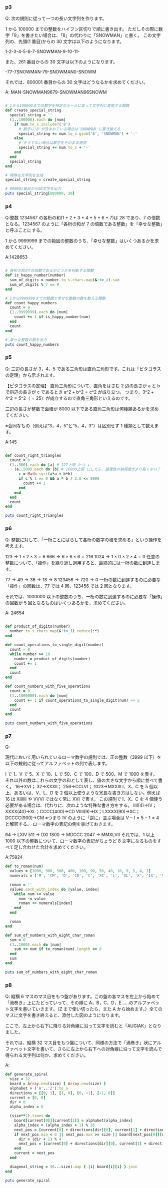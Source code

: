 ### p3

Q: 次の規則に従って一つの長い文字列を作ります。

1 から 100000 までの整数をハイフン区切りで順に書き出す。
ただしその際に数字「8」を書きたい場合は、「8」の代わりに「SNOWMAN」と書く。
この文字列の、先頭(1 番目)からの 30 文字は以下のようになります。

1-2-3-4-5-6-7-SNOWMAN-9-10-11-

また、261 番目からの 30 文字は以下のようになります。

-77-7SNOWMAN-79-SNOWMAN0-SNOWM

それでは、800001 番目からの 30 文字はどうなるかを求めてください。

A: MAN-SNOWMAN9679-SNOWMAN96SNOWM

```Ruby

# 1から100000までの数字を特定のルールに従って文字列に変換する関数
def create_special_string
  special_string = ''
  (1..100000).each do |num|
    if num.to_s.include?('8')
      # 数字に'8'が含まれている場合は'SNOWMAN'に置き換える
      special_string += num.to_s.gsub('8', 'SNOWMAN') + '-'
    else
      # そうでない場合は数字をそのまま使用
      special_string += num.to_s + '-'
    end
  end
  special_string
end

# 特殊な文字列を生成
special_string = create_special_string

# 800001番目から30文字を出力
puts special_string[800000, 30]

```

### p4

Q:整数 1234567 の各桁の和(1 + 2 + 3 + 4 + 5 + 6 + 7)は 28 であり、7 の倍数となる。1234567 のように「各桁の和が 7 の倍数である整数」を「幸せな整数」と呼ぶことにする。

1 から 9999999 までの範囲の整数のうち、「幸せな整数」はいくつあるかを求めてください。

A:1428653

```Ruby

# 各桁の和が7の倍数であるかどうかを判断する関数
def is_happy_number(number)
  sum_of_digits = number.to_s.chars.map(&:to_i).sum
  sum_of_digits % 7 == 0
end

# 1から9999999までの範囲で幸せな整数の数を数える関数
def count_happy_numbers
  count = 0
  (1..9999999).each do |num|
    count += 1 if is_happy_number(num)
  end
  count
end

# 幸せな整数の数を出力
puts count_happy_numbers
```

### p5

Q: 三辺の長さが 3，4，5 である三角形は直角三角形です。これは「ピタゴラスの定理」から示されます。

【ピタゴラスの定理】
直角三角形について、直角をはさむ 2 辺の長さが a と b で斜辺の長さが c であるとき a^2 + b^2 = c^2 が成り立つ。
つまり、3^2 + 4^2 = 5^2（ = 25）が成立するので直角三角形といえるのです。

三辺の長さが整数で面積が 8000 以下である直角三角形は何種類あるかを求めてください。

※合同なもの（例えば“3，4，5”と“5，4，3”）は区別せず 1 種類として数えます。

A:145

```Ruby

def count_right_triangles
  count = 0
  (1..500).each do |a| # 127上限 かつ ↓
    (a..500).each do |b| # 16000上限 にしたら、論理性の納得度がより高くない？
      c = Math.sqrt(a*a + b*b)
      if c % 1 == 0 && a * b / 2.0 <= 8000
        count += 1
      end
    end
  end
  count
end

puts count_right_triangles
```

### p6

Q:
整数に対して、「一桁ことにばらして各桁の数字の積を求める」という操作を考えます。

123 → 1 × 2 × 3 = 6
666 → 6 × 6 × 6 = 216
1024 → 1 × 0 × 2 × 4 = 0
任意の整数について、「操作」を繰り返し適用すると、最終的には一桁の数に到達します。

77 → 49 → 36 → 18 → 8
123456 → 720 → 0
一桁の数に到達するのに必要な「操作」の回数は、77 では 4 回、123456 では 2 回となります。

それでは、1000000 以下の整数のうち、一桁の数に到達するのに必要な「操作」の回数が 5 回となるものはいくつあるかを、求めてください。

A: 24654

```Ruby

def product_of_digits(number)
  number.to_s.chars.map(&:to_i).reduce(:*)
end

def count_operations_to_single_digit(number)
  count = 0
  while number >= 10
    number = product_of_digits(number)
    count += 1
  end
  count
end

def count_numbers_with_five_operations
  count = 0
  (1..1000000).each do |num|
    count += 1 if count_operations_to_single_digit(num) == 5
  end
  count
end

puts count_numbers_with_five_operations

```

### p7

Q:

現代において用いられているローマ数字の規則では、正の整数（3999 以下）を以下の規則に従ってアルファベットの列で表します。

I で 1、V で 5、X で 10、L で 50、C で 100、D で 500、M で 1000 を表す。
それ以外の数はこれらの文字の和として表し、値の大きな文字から順に並べて書く。
16→XVI； 32→XXXII； 256→CCLVI； 1023→MXXIII
I、X、C を 5 個以上、あるいは、V、L、D を 2 個以上使うような冗長な書き方はしない。例えば 16 は XIIIIII や VVVI ではなく常に XVI で表す。
この規則で I、X、C を 4 個使う必要がある場合は、代わりに、次のような特殊な書き方をする。
IIII(4)→IV；XXXX(40)→XL；CCCC(400)→CD
VIIII(9)→IX；LXXXX(90)→XC；DCCCC(900)→CM
※つまり IV のように「逆に」並ぶ場合は V − I = 5 − 1 = 4 と解釈する。
ローマ数字の表記の例を挙げておきます。

64 → LXIV
511 → DXI
1800 → MDCCC
2047 → MMXLVII
それでは、1 以上 1000 以下の整数について、ローマ数字の表記がちょうど 8 文字になるものをすべて足し合わせた合計を求めてください。

A:75924

```Ruby
def to_roman(num)
  values = [1000, 900, 500, 400, 100, 90, 50, 40, 10, 9, 5, 4, 1]
  numerals = ['M', 'CM', 'D', 'CD', 'C', 'XC', 'L', 'XL', 'X', 'IX', 'V', 'IV', 'I']

  roman = ''
  values.each_with_index do |value, index|
    while num >= value
      num -= value
      roman += numerals[index]
    end
  end

  roman
end

def sum_of_numbers_with_eight_char_roman
  sum = 0
  (1..1000).each do |num|
    sum += num if to_roman(num).length == 8
  end
  sum
end

puts sum_of_numbers_with_eight_char_roman
```

### p8

Q:
縦横 6 マスのマス目をもつ盤があります。この盤の各マスを左上から始めて「渦巻き」上にたどっていって、その順に A，B，C，D，E……のアルファベット文字を書いていきます。（Z まで使い切ったら、また A から始めます。）全てのマスに文字を書き終えると、添付した図のようになります。

ここで、左上から右下に降りる対角線に沿って文字を読むと「AUGIAK」となりました。

それでは、縦横 32 マス目をもつ盤について、同様の方法で「渦巻き」状にアルファベット文字を書いて、さらに左上から右下への対角線に沿って文字を読んで得られる文字列は何か、求めてください。

A:

```Ruby
def generate_spiral
  size = 32
  board = Array.new(size) { Array.new(size) }
  alphabet = ('A'..'Z').to_a
  directions = [[0, 1], [1, 0], [0, -1], [-1, 0]]
  current = [0, 0]
  dir = 0
  alpha_index = 0

  (size**2).times do
    board[current[0]][current[1]] = alphabet[alpha_index]
    alpha_index = (alpha_index + 1) % 26
    next_pos = [current[0] + directions[dir][0], current[1] + directions[dir][1]]
    if next_pos.min < 0 || next_pos.max >= size || board[next_pos[0]][next_pos[1]]
      dir = (dir + 1) % 4
      next_pos = [current[0] + directions[dir][0], current[1] + directions[dir][1]]
    end
    current = next_pos
  end

  diagonal_string = (0...size).map { |i| board[i][i] }.join
end

puts generate_spiral

```

